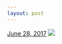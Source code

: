 ```yaml
---
layout: post
---
```


<p>
  <time><a href="/654">June 28, 2017</a></time>
  <a href="/654"><img src="{{ site.assets_url }}/654-480.jpg" srcset="{{ site.assets_url }}/654-240.jpg 240w, {{ site.assets_url }}/654-480.jpg 480w, {{ site.assets_url }}/654-720.jpg 720w, {{ site.assets_url }}/654-960.jpg 960w" sizes="(min-width: 700px) 50vw, calc(100vw - 2rem)" /></a>
</p>

